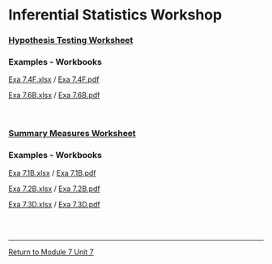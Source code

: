 # Inferential Statistics Workshop


### [Hypothesis Testing Worksheet](RMPP_Unit07_Worksheet1.pdf)

### Examples - Workbooks
[Exa 7.4F.xlsx](RMPP_Unit07_Exa7.4F.xlsx) / [Exa 7.4F.pdf](RMPP_Unit07_Exa7.4F.pdf)<br>

[Exa 7.6B.xlsx](RMPP_Unit07_Exa7.6B.xlsx) / [Exa 7.6B.pdf](RMPP_Unit07_Exa7.6B.pdf)<br>
<br><br>



### [Summary Measures Worksheet](RMPP_Unit07_Worksheet2.pdf)<br>

### Examples - Workbooks

[Exa 7.1B.xlsx](RMPP_Unit07_Exa7.1B.xlsx) / [Exa 7.1B.pdf](RMPP_Unit07_Exa7.1B.pdf)<br>

[Exa 7.2B.xlsx](RMPP_Unit07_Exa7.2B.xlsx) / [Exa 7.2B.pdf](RMPP_Unit07_Exa7.2B.pdf)<br>

[Exa 7.3D.xlsx](RMPP_Unit07_Exa7.3D.xlsx) / [Exa 7.3D.pdf](RMPP_Unit07_Exa7.3D.pdf)<br>

<br><br>

---

[Return to Module 7 Unit 7](RMPP_Unit07.md)
